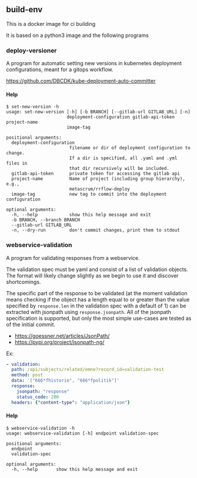 ## build-env
This is a docker image for ci building

It is based on a python3 image and the following programs

### deploy-versioner
A program for automatic setting new versions in kubernetes deployment
configurations, meant for a gitops workflow.

https://github.com/DBCDK/kube-deployment-auto-committer

#### Help
```
$ set-new-version -h
usage: set-new-version [-h] [-b BRANCH] [--gitlab-url GITLAB_URL] [-n]
                       deployment-configuration gitlab-api-token project-name
                       image-tag

positional arguments:
  deployment-configuration
                        filename or dir of deployment configuration to change.
                        If a dir is specified, all .yaml and .yml files in
                        that dir recursively will be included.
  gitlab-api-token      private token for accessing the gitlab api
  project-name          Name of project (including group hierarchy), e.g.,
                        metascrum/rrflow-deploy
  image-tag             new tag to commit into the deployment configuration

optional arguments:
  -h, --help            show this help message and exit
  -b BRANCH, --branch BRANCH
  --gitlab-url GITLAB_URL
  -n, --dry-run         don't commit changes, print them to stdout

```

### webservice-validation
A program for validating responses from a webservice.

The validation spec must be yaml and consist of a list of validation objects.
The format will likely change slightly as we begin to use it and
discover shortcomings.

The specific part of the response to be validated (at the moment
validation means checking if the object has a length equal to or greater
than the value specified by `response.len` in the validation spec with a
default of 1) can be extracted with jsonpath using
`response.jsonpath`. All of the jsonpath specification is supported, but
only the most simple use-cases are tested as of the initial commit.
- <https://goessner.net/articles/JsonPath/>
- <https://pypi.org/project/jsonpath-ng/>

Ex:
```yaml
- validation:
  path: /api/subjects/related/emne?record_id=validation-test
  method: post
  data: '["666*fhistorie", "666*fpolitik"]'
  response:
    jsonpath: "response"
    status_code: 200
  headers: {"content-type": "application/json"}
```

#### Help
```
$ webservice-validation -h
usage: webservice-validation [-h] endpoint validation-spec

positional arguments:
  endpoint
  validation-spec

optional arguments:
  -h, --help       show this help message and exit
```
